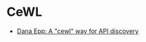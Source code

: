 # CeWL

- [Dana Epp: A "cewl" way for API discovery](https://danaepp.com/a-cewl-way-for-api-discovery)